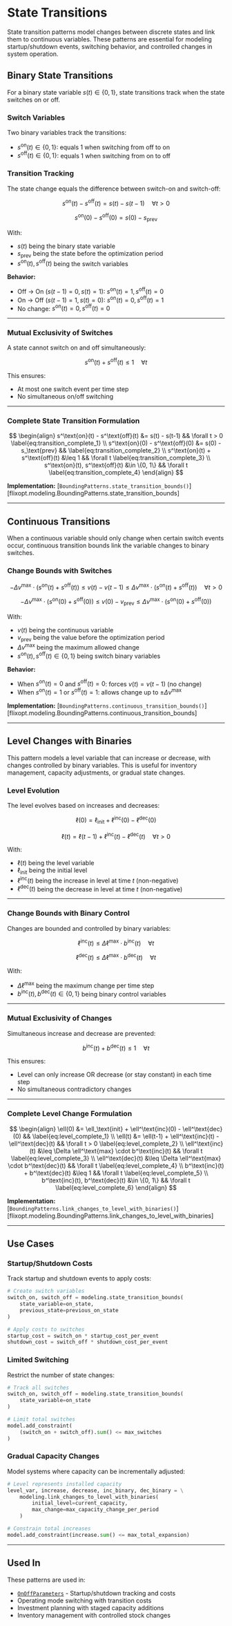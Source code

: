 # State Transitions

State transition patterns model changes between discrete states and link them to continuous variables. These patterns are essential for modeling startup/shutdown events, switching behavior, and controlled changes in system operation.

## Binary State Transitions

For a binary state variable $s(t) \in \{0, 1\}$, state transitions track when the state switches on or off.

### Switch Variables

Two binary variables track the transitions:
- $s^\text{on}(t) \in \{0, 1\}$: equals 1 when switching from off to on
- $s^\text{off}(t) \in \{0, 1\}$: equals 1 when switching from on to off

### Transition Tracking

The state change equals the difference between switch-on and switch-off:

$$\label{eq:state_transition}
s^\text{on}(t) - s^\text{off}(t) = s(t) - s(t-1) \quad \forall t > 0
$$

$$\label{eq:state_transition_initial}
s^\text{on}(0) - s^\text{off}(0) = s(0) - s_\text{prev}
$$

With:
- $s(t)$ being the binary state variable
- $s_\text{prev}$ being the state before the optimization period
- $s^\text{on}(t), s^\text{off}(t)$ being the switch variables

**Behavior:**
- Off → On ($s(t-1)=0, s(t)=1$): $s^\text{on}(t)=1, s^\text{off}(t)=0$
- On → Off ($s(t-1)=1, s(t)=0$): $s^\text{on}(t)=0, s^\text{off}(t)=1$
- No change: $s^\text{on}(t)=0, s^\text{off}(t)=0$

---

### Mutual Exclusivity of Switches

A state cannot switch on and off simultaneously:

$$\label{eq:switch_exclusivity}
s^\text{on}(t) + s^\text{off}(t) \leq 1 \quad \forall t
$$

This ensures:
- At most one switch event per time step
- No simultaneous on/off switching

---

### Complete State Transition Formulation

$$
\begin{align}
s^\text{on}(t) - s^\text{off}(t) &= s(t) - s(t-1) && \forall t > 0 \label{eq:transition_complete_1} \\
s^\text{on}(0) - s^\text{off}(0) &= s(0) - s_\text{prev} && \label{eq:transition_complete_2} \\
s^\text{on}(t) + s^\text{off}(t) &\leq 1 && \forall t \label{eq:transition_complete_3} \\
s^\text{on}(t), s^\text{off}(t) &\in \{0, 1\} && \forall t \label{eq:transition_complete_4}
\end{align}
$$

**Implementation:** [`BoundingPatterns.state_transition_bounds()`][flixopt.modeling.BoundingPatterns.state_transition_bounds]

---

## Continuous Transitions

When a continuous variable should only change when certain switch events occur, continuous transition bounds link the variable changes to binary switches.

### Change Bounds with Switches

$$\label{eq:continuous_transition}
-\Delta v^\text{max} \cdot (s^\text{on}(t) + s^\text{off}(t)) \leq v(t) - v(t-1) \leq \Delta v^\text{max} \cdot (s^\text{on}(t) + s^\text{off}(t)) \quad \forall t > 0
$$

$$\label{eq:continuous_transition_initial}
-\Delta v^\text{max} \cdot (s^\text{on}(0) + s^\text{off}(0)) \leq v(0) - v_\text{prev} \leq \Delta v^\text{max} \cdot (s^\text{on}(0) + s^\text{off}(0))
$$

With:
- $v(t)$ being the continuous variable
- $v_\text{prev}$ being the value before the optimization period
- $\Delta v^\text{max}$ being the maximum allowed change
- $s^\text{on}(t), s^\text{off}(t) \in \{0, 1\}$ being switch binary variables

**Behavior:**
- When $s^\text{on}(t) = 0$ and $s^\text{off}(t) = 0$: forces $v(t) = v(t-1)$ (no change)
- When $s^\text{on}(t) = 1$ or $s^\text{off}(t) = 1$: allows change up to $\pm \Delta v^\text{max}$

**Implementation:** [`BoundingPatterns.continuous_transition_bounds()`][flixopt.modeling.BoundingPatterns.continuous_transition_bounds]

---

## Level Changes with Binaries

This pattern models a level variable that can increase or decrease, with changes controlled by binary variables. This is useful for inventory management, capacity adjustments, or gradual state changes.

### Level Evolution

The level evolves based on increases and decreases:

$$\label{eq:level_initial}
\ell(0) = \ell_\text{init} + \ell^\text{inc}(0) - \ell^\text{dec}(0)
$$

$$\label{eq:level_evolution}
\ell(t) = \ell(t-1) + \ell^\text{inc}(t) - \ell^\text{dec}(t) \quad \forall t > 0
$$

With:
- $\ell(t)$ being the level variable
- $\ell_\text{init}$ being the initial level
- $\ell^\text{inc}(t)$ being the increase in level at time $t$ (non-negative)
- $\ell^\text{dec}(t)$ being the decrease in level at time $t$ (non-negative)

---

### Change Bounds with Binary Control

Changes are bounded and controlled by binary variables:

$$\label{eq:increase_bound}
\ell^\text{inc}(t) \leq \Delta \ell^\text{max} \cdot b^\text{inc}(t) \quad \forall t
$$

$$\label{eq:decrease_bound}
\ell^\text{dec}(t) \leq \Delta \ell^\text{max} \cdot b^\text{dec}(t) \quad \forall t
$$

With:
- $\Delta \ell^\text{max}$ being the maximum change per time step
- $b^\text{inc}(t), b^\text{dec}(t) \in \{0, 1\}$ being binary control variables

---

### Mutual Exclusivity of Changes

Simultaneous increase and decrease are prevented:

$$\label{eq:change_exclusivity}
b^\text{inc}(t) + b^\text{dec}(t) \leq 1 \quad \forall t
$$

This ensures:
- Level can only increase OR decrease (or stay constant) in each time step
- No simultaneous contradictory changes

---

### Complete Level Change Formulation

$$
\begin{align}
\ell(0) &= \ell_\text{init} + \ell^\text{inc}(0) - \ell^\text{dec}(0) && \label{eq:level_complete_1} \\
\ell(t) &= \ell(t-1) + \ell^\text{inc}(t) - \ell^\text{dec}(t) && \forall t > 0 \label{eq:level_complete_2} \\
\ell^\text{inc}(t) &\leq \Delta \ell^\text{max} \cdot b^\text{inc}(t) && \forall t \label{eq:level_complete_3} \\
\ell^\text{dec}(t) &\leq \Delta \ell^\text{max} \cdot b^\text{dec}(t) && \forall t \label{eq:level_complete_4} \\
b^\text{inc}(t) + b^\text{dec}(t) &\leq 1 && \forall t \label{eq:level_complete_5} \\
b^\text{inc}(t), b^\text{dec}(t) &\in \{0, 1\} && \forall t \label{eq:level_complete_6}
\end{align}
$$

**Implementation:** [`BoundingPatterns.link_changes_to_level_with_binaries()`][flixopt.modeling.BoundingPatterns.link_changes_to_level_with_binaries]

---

## Use Cases

### Startup/Shutdown Costs

Track startup and shutdown events to apply costs:

```python
# Create switch variables
switch_on, switch_off = modeling.state_transition_bounds(
    state_variable=on_state,
    previous_state=previous_on_state
)

# Apply costs to switches
startup_cost = switch_on * startup_cost_per_event
shutdown_cost = switch_off * shutdown_cost_per_event
```

### Limited Switching

Restrict the number of state changes:

```python
# Track all switches
switch_on, switch_off = modeling.state_transition_bounds(
    state_variable=on_state
)

# Limit total switches
model.add_constraint(
    (switch_on + switch_off).sum() <= max_switches
)
```

### Gradual Capacity Changes

Model systems where capacity can be incrementally adjusted:

```python
# Level represents installed capacity
level_var, increase, decrease, inc_binary, dec_binary = \
    modeling.link_changes_to_level_with_binaries(
        initial_level=current_capacity,
        max_change=max_capacity_change_per_period
    )

# Constrain total increases
model.add_constraint(increase.sum() <= max_total_expansion)
```

---

## Used In

These patterns are used in:
- [`OnOffParameters`](../features/OnOffParameters.md) - Startup/shutdown tracking and costs
- Operating mode switching with transition costs
- Investment planning with staged capacity additions
- Inventory management with controlled stock changes
